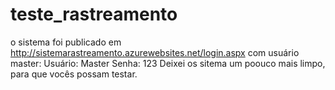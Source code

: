 # teste_rastreamento

o sistema foi publicado em http://sistemarastreamento.azurewebsites.net/login.aspx
com usuário master:
  Usuário: Master
  Senha: 123
 Deixei os sitema um poouco mais limpo, para que vocês possam testar.
 

